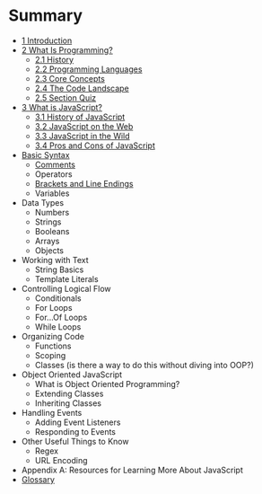 # Summary

* [1 Introduction](README.md)
* [2 What Is Programming?](what-is-programming/README.md)
  * [2.1 History](what-is-programming/history.md)
  * [2.2 Programming Languages](what-is-programming/23-programming-languages.md)
  * [2.3 Core Concepts](what-is-programming/core-concepts.md)
  * [2.4 The Code Landscape](what-is-programming/24-the-code-landscape.md)
  * [2.5 Section Quiz](what-is-programming/section-1-quiz.md)
* [3 What is JavaScript?](what-is-javascript/README.md)
  * [3.1 History of JavaScript](what-is-javascript/31-history-of-javascript.md)
  * [3.2 JavaScript on the Web](what-is-javascript/32-javascript-on-the-web.md)
  * [3.3 JavaScript in the Wild](what-is-javascript/33-javascript-in-the-wild.md)
  * [3.4 Pros and Cons of JavaScript](what-is-javascript/34-pros-and-cons-of-javascript.md)
* [Basic Syntax](basic-syntax.md)
  * [Comments](comments.md)
  * Operators
  * [Brackets and Line Endings](brackets-and-line-endings.md)
  * Variables
* Data Types
  * Numbers
  * Strings
  * Booleans
  * Arrays
  * Objects
* Working with Text
  * String Basics
  * Template Literals
* Controlling Logical Flow
  * Conditionals
  * For Loops
  * For...Of Loops
  * While Loops
* Organizing Code
  * Functions
  * Scoping
  * Classes \(is there a way to do this without diving into OOP?\)
* Object Oriented JavaScript
  * What is Object Oriented Programming?
  * Extending Classes
  * Inheriting Classes
* Handling Events
  * Adding Event Listeners
  * Responding to Events
* Other Useful Things to Know
  * Regex
  * URL Encoding
* Appendix A: Resources for Learning More About JavaScript
* [Glossary](/GLOSSARY.md)

